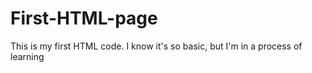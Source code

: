 # First-HTML-page
This is my first HTML code. I know it's so basic, but I'm in a process of learning
